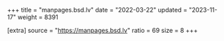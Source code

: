 +++
title = "manpages.bsd.lv"
date = "2022-03-22"
updated = "2023-11-17"
weight = 8391

[extra]
source = "https://manpages.bsd.lv"
ratio = 69
size = 8
+++
